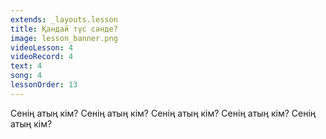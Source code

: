 ```yaml
---
extends: _layouts.lesson
title: Қандай түс сәнде?
image: lesson_banner.png
videoLesson: 4
videoRecord: 4
text: 4
song: 4
lessonOrder: 13
---
```


Сенің атың кім?
Сенің атың кім?
Сенің атың кім?
Сенің атың кім?
Сенің атың кім?
